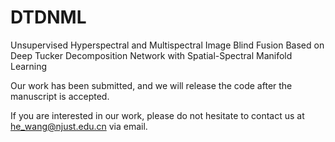 # DTDNML

Unsupervised Hyperspectral and Multispectral Image Blind Fusion Based on Deep Tucker Decomposition Network with Spatial-Spectral Manifold Learning

Our work has been submitted, and we will release the code after the manuscript is accepted.

If you are interested in our work, please do not hesitate to contact us at he_wang@njust.edu.cn via email.

